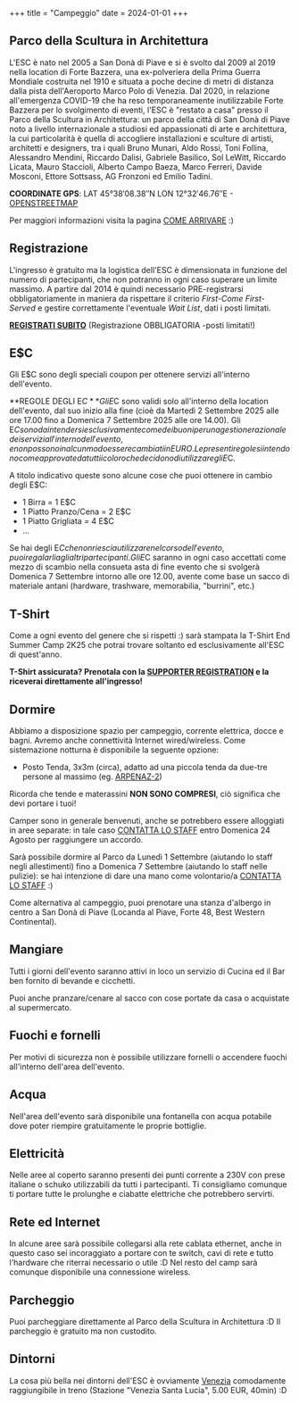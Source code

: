 +++
title = "Campeggio"
date = 2024-01-01
+++

## Parco della Scultura in Architettura

L'ESC è nato nel 2005 a San Donà di Piave e si è svolto dal 2009 al 2019 nella location di Forte Bazzera, una ex-polveriera della Prima Guerra Mondiale costruita nel 1910 e situata a poche decine di metri di distanza dalla pista dell'Aeroporto Marco Polo di Venezia. Dal 2020, in relazione all'emergenza COVID-19 che ha reso temporaneamente inutilizzabile Forte Bazzera per lo svolgimento di eventi, l'ESC è "restato a casa" presso il Parco della Scultura in Architettura: un parco della città di San Donà di Piave noto a livello internazionale a studiosi ed appassionati di arte e architettura, la cui particolarità è quella di accogliere installazioni e sculture di artisti, architetti e designers, tra i quali Bruno Munari, Aldo Rossi, Toni Follina, Alessandro Mendini, Riccardo Dalisi, Gabriele Basilico, Sol LeWitt, Riccardo Licata, Mauro Staccioli, Alberto Campo Baeza, Marco Ferreri, Davide Mosconi, Ettore Sottsass, AG Fronzoni ed Emilio Tadini.

**COORDINATE GPS**: LAT 45°38′08.38″N LON 12°32′46.76″E - [OPENSTREETMAP](https://www.openstreetmap.org/#map=18/45.63542/12.54626)

Per maggiori informazioni visita la pagina [COME ARRIVARE](/come-arrivare) :)

## Registrazione

L'ingresso è gratuito ma la logistica dell'ESC è dimensionata in funzione del numero di partecipanti, che non potranno in ogni caso superare un limite massimo. A partire dal 2014 è quindi necessario PRE-registrarsi obbligatoriamente in maniera da rispettare il criterio *First-Come First-Served* e gestire correttamente l'eventuale *Wait List*, dati i posti limitati.

**[REGISTRATI SUBITO](https://pretix.eu/ESC/2K25/)** (Registrazione OBBLIGATORIA -posti limitati!)

## E$C

Gli E$C sono degli speciali coupon per ottenere servizi all'interno dell'evento.

**REGOLE DEGLI E$C**  
Gli E$C sono validi solo all'interno della location dell'evento, dal suo inizio alla fine (cioè da Martedì 2 Settembre 2025 alle ore 17.00 fino a Domenica 7 Settembre 2025 alle ore 14.00). Gli E$C sono da intendersi esclusivamente come dei buoni per una gestione razionale dei servizi all'interno dell'evento, e non possono in alcun modo essere cambiati in EURO. Le presenti regole si intendono come approvate da tutti i coloro che decidono di utilizzare gli E$C.

A titolo indicativo queste sono alcune cose che puoi ottenere in cambio degli E$C:

* 1 Birra = 1 E$C
* 1 Piatto Pranzo/Cena = 2 E$C
* 1 Piatto Grigliata = 4 E$C
* ...

Se hai degli E$C che non riesci a utilizzare nel corso dell'evento, puoi regalarli agli altri partecipanti. Gli E$C saranno in ogni caso accettati come mezzo di scambio nella consueta asta di fine evento che si svolgerà Domenica 7 Settembre intorno alle ore 12.00, avente come base un sacco di materiale antani (hardware, trashware, memorabilia, "burrini", etc.)

## T-Shirt

Come a ogni evento del genere che si rispetti :) sarà stampata la T-Shirt End Summer Camp 2K25 che potrai trovare soltanto ed esclusivamente all'ESC di quest'anno.

**T-Shirt assicurata? Prenotala con la [SUPPORTER REGISTRATION](https://pretix.eu/ESC/2K25) e la riceverai direttamente all'ingresso!**

## Dormire

Abbiamo a disposizione spazio per campeggio, corrente elettrica, docce e bagni. Avremo anche connettività Internet wired/wireless. Come sistemazione notturna è disponibile la seguente opzione:

* Posto Tenda, 3x3m (circa), adatto ad una piccola tenda da due-tre persone al massimo (eg. [ARPENAZ-2](https://www.decathlon.it/tenda-arpenaz-2-verde-2-posti-id_8293539.html))

Ricorda che tende e materassini **NON SONO COMPRESI**, ciò significa che devi portare i tuoi!

Camper sono in generale benvenuti, anche se potrebbero essere alloggiati in aree separate: in tale caso [CONTATTA LO STAFF](mailto:hello@endsummercamp.org) entro Domenica 24 Agosto per raggiungere un accordo.

Sarà possibile dormire al Parco da Lunedì 1 Settembre (aiutando lo staff negli allestimenti) fino a Domenica 7 Settembre (aiutando lo staff nelle pulizie): se hai intenzione di dare una mano come volontario/a [CONTATTA LO STAFF](mailto:antani@endsummercamp.org) :)

Come alternativa al campeggio, puoi prenotare una stanza d'albergo in centro a San Donà di Piave (Locanda al Piave, Forte 48, Best Western Continental).

## Mangiare

Tutti i giorni dell'evento saranno attivi in loco un servizio di Cucina ed il Bar ben fornito di bevande e cicchetti.

Puoi anche pranzare/cenare al sacco con cose portate da casa o acquistate al supermercato.

## Fuochi e fornelli

Per motivi di sicurezza non è possibile utilizzare fornelli o accendere fuochi all'interno dell'area dell'evento.

## Acqua

Nell'area dell'evento sarà disponibile una fontanella con acqua potabile dove poter riempire gratuitamente le proprie bottiglie.

## Elettricità

Nelle aree al coperto saranno presenti dei punti corrente a 230V con prese italiane o schuko utilizzabili da tutti i partecipanti. Ti consigliamo comunque ti portare tutte le prolunghe e ciabatte elettriche che potrebbero servirti.

## Rete ed Internet

In alcune aree sarà possibile collegarsi alla rete cablata ethernet, anche in questo caso sei incoraggiato a portare con te switch, cavi di rete e tutto l'hardware che riterrai necessario o utile :D Nel resto del camp sarà comunque disponibile una connessione wireless.

## Parcheggio

Puoi parcheggiare direttamente al Parco della Scultura in Architettura :D Il parcheggio è gratuito ma non custodito.

## Dintorni

La cosa più bella nei dintorni dell'ESC è ovviamente [Venezia](http://it.wikipedia.org/wiki/Venezia) comodamente raggiungibile in treno (Stazione "Venezia Santa Lucia", 5.00 EUR, 40min) :D 